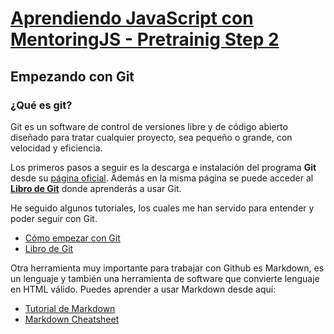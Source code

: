 # [Aprendiendo JavaScript con MentoringJS - Pretrainig Step 2](http://mentoringjs.com/)
## Empezando con Git
### ¿Qué es git?

Git es un software de control de versiones libre y de código abierto diseñado para tratar cualquier proyecto, sea pequeño o grande, con velocidad y eficiencia. 

Los primeros pasos a seguir es la descarga e instalación del programa **Git** desde su [página oficial](https://git-scm.com/). Además en la misma página se puede acceder al **[Libro de Git](https://git-scm.com/book/en/v2)** donde aprenderás a usar Git.

He seguido algunos tutoriales, los cuales me han servido para entender y poder seguir con Git.

+ [Cómo empezar con Git](https://github.com/felipefcor/blog/blob/master/C%C3%B3mo%20empezar%20con%20Git.md)
+ [Libro de Git](https://git-scm.com/book/en/v2)

Otra herramienta muy importante para trabajar con Github es  Markdown, es un  lenguaje y también una herramienta de software que convierte lenguaje en HTML válido. Puedes aprender a usar Markdown desde aquí:

+ [Tutorial de Markdown](https://courses.wesbos.com/account/access/5b23cc99f9ec296a73d75a7b/view/195944518)
+ [Markdown Cheatsheet](https://github.com/adam-p/markdown-here/wiki/Markdown-Cheatsheet)


